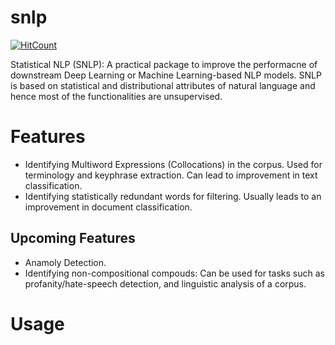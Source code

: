 # snlp

[![HitCount](http://hits.dwyl.com/meghdadFar/en_ncs_noncompositional_conventionalized.svg)](http://hits.dwyl.com/meghdadFar/en_ncs_noncompositional_conventionalized)

Statistical NLP (SNLP): A practical package to improve the performacne of downstream Deep Learning or Machine Learning-based NLP models. SNLP is based on statistical and distributional attributes of natural language and hence most of the functionalities are unsupervised.

# Features
- Identifying Multiword Expressions (Collocations) in the corpus. Used for terminology and keyphrase extraction. Can lead to improvement in text classification. 
- Identifying statistically redundant words for filtering. Usually leads to an improvement in document classification. 
## Upcoming Features
- Anamoly Detection. 
- Identifying non-compositional compouds: Can be used for tasks such as profanity/hate-speech detection, and linguistic analysis of a corpus.
# Usage

